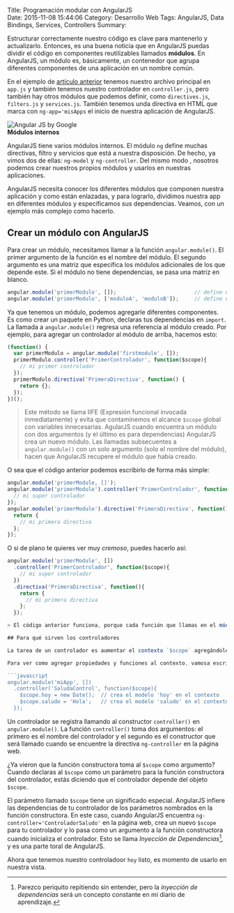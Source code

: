 Title: Programación modular con AngularJS   
Date: 2015-11-08 15:44:06
Category: Desarrollo Web
Tags:  AngularJS, Data Bindings, Services, Controllers
Summary:


Estructurar correctamente nuestro código es clave para mantenerlo y actualizarlo. Entonces, es una buena noticia que en AngularJS puedas dividir el código en componentes reutilizables llamados __módulos__. En AngularJS, un módulo es, básicamente, un contenedor que agrupa diferentes componentes de una aplicación en un nombre común.

En el ejemplo de [artículo anterior](http://yo.toledano.org/dev/curso-de-angular-1/) tenemos nuestro archivo principal en `app.js` y también tenemos nuestro controlador en `controller.js`, pero también hay otros módulos que podemos definir, como `directives.js`, `filters.js` y `services.js`. También tenemos unda directiva en HTML que marca con `ng-app='misApps` el inicio de nuestra aplicación de AngularJS.

<div class="referencia">
  <img src="http://media.toledano.org/images/2015/angularjs-banner.jpg" alt="Angular JS by Google" />
  <div class="reference">
    <strong>Módulos internos</strong>
    <p>
      AngularJS tiene varios módulos internos. El módulo <code>ng</code> define muchas directivas, filtro y servicios que está a nuestra disposición. De hecho, ya vimos dos de ellas: <code>ng-model</code> y <code>ng-controller</code>. Del mismo modo , nosotros podemos crear nuestros propios módulos y usarlos en nuestras aplicaciones.
    </p>
  </div>
</div>

AngularJS necesita conocer los diferentes módulos que componen nuestra aplicación y como están enlazadas, y para lograrlo, dividimos nuestra app en diferentes módulos y especificamos sus dependencias. Veamos, con un ejemplo más complejo como hacerlo.

## Crear un módulo con AngularJS

Para crear un módulo, necesitamos llamar a la función `angular.module()`. El primer argumento de la función es el nombre del módulo. El segundo argumento es una matriz que especifica los módulos adicionales de los que depende este. Si el módulo no tiene dependencias, se pasa una matriz en blanco.

```javascript
angular.module('primerModulo', []);                         // define un módulo sin dependencias
angular.module('primerModulo', ['moduloA', 'moduloB']);     // define un módulo con 2 dependencias
```

Ya que tenemos un módulo, podemos agregarle diferentes componentes. Es como crear un paquete en Python, declaras tus dependencias en `import`. La llamada a `angular.module()` regresa una referencia al módulo creado. Por ejemplo, para agregar un controlador al módulo de arriba, hacemos esto:

```javascript
(function() {
  var primerModulo = angular.module('firstmodule', []);
  primerModulo.controller('PrimerControlador', function($scope){
    // mi primer controlador
  });
  primerModulo.directiva('PrimeraDirectiva', function() {
    return {};
  });
})();
```

> Este método se llama IIFE (Expresión funcional invocada inmediatamente) y
evita que contaminemos el alcance `$scope` global con variables innecesarias. AgularJS cuando encuentra un módulo con dos argumentos (y el último es para dependencias) AngularJS crea un nuevo módulo. Las llamadas subsecuentes a `angular.module()` con un solo argumento (solo el nombre del módulo), hacen que AngularJS recupere el módulo que había creado.

O sea que el código anterior podemos escribirlo de forma más simple:

```javascript
angular.module('primerModule, []');
angular.module('primerModule').controller('PrimerControlador', function($scope){
  // mi super controlador
});
angular.module('primerModule').directive('PrimeraDirectiva', function(){
  return {
    // mi primera directiva
  };
});
```

O si de plano te quieres ver muy _cremoso_, puedes hacerlo así:

```javascript
angular.module('primerModule', [])
  .controller('PrimerControlador', function($scope){
    // mi super controlador
  })
  .directiva('PrimeraDirectiva', function(){
    return {
      // mi primera directiva
    };
  });

> El código anterior funciona, porque cada función que llamas en el módulo `angular.module()` (como `controller()`, `directive()`, etc.) regresa una refrencia al propio módulo. Es decir, que las llamadas pueden encadenarse y puedes agregar diferentes componentes de esta manera.

## Para qué sirven los controladores

La tarea de un controlador es aumentar el contexto `$scope` agregándole modelos y funciones que pueden ser utilizados por la vista. Un controlador no es otra cosa sino una función constructor de un objeto que es _instanciada_[^1] cuando AngularJS encuentra la directiva `ng-controller` en HTML. En otro artículo veremos mas sobre el contexto `$scope`, pero como ya vimos, el `$scope` es la interface que une tabto al controlador como a la vista.

Para ver como agregar propiedades y funciones al contexto, vamosa escribir un controlador que pase la fecha y hora actual, además de un nombre a una vista usando el `$scope`.

```javascript
angular.module('miApp', [])
  .controller('SaludaControl', function($scope){
    $scope.hoy = new Date();  // crea el modelo 'hoy' en el contexto
    $scope.saludo = 'Hola';   // crea el modelo 'saludo' en el contexto
  });
```

Un controlador se registra llamando al constructor `controller()` en `angular.module()`. La función `controller()` toma dos argumentos: el primero es el nombre del controlador y el segundo es el constructor que será llamado cuando se encuentre la directiva `ng-controller` en la página web.

¿Ya vieron que la función constructora toma al `$scope` como argumento? Cuando declaras al `$scope` como un parámetro para la función constructora del controlador, estás diciendo que el controlador depende del objeto `$scope`.

El parámetro llamado `$scope` tiene un significado especial. AngularJS infiere las dependencias de tu controlador de los parámetros nombrados en la función constructora. En este caso, cuando AngularJS encuentra `ng-controller='ControladorSaludo'` en la página web, crea un nuevo `$scope` para tu controlador y lo pasa como un argumento a la función constructora cuando inicializa el controlador. Esto se llama _Inyección de Dependencias_[^2], y es una parte toral de AngularJS.

<!-- TODO: Múltiples dependencias -->

Ahora que tenemos nuestro controladoor `hoy` listo, es momento de usarlo en nuestra vista.


[^1]: Yo entiendo el verbo _instanciar_ como crear una copia de trabajo. Lo ´se, soy un loquillo.
[^2]: Parezco periquito repitiendo sin entender, pero la _inyección de dependencias_ será un concepto constante en mi diario de aprendizaje.
